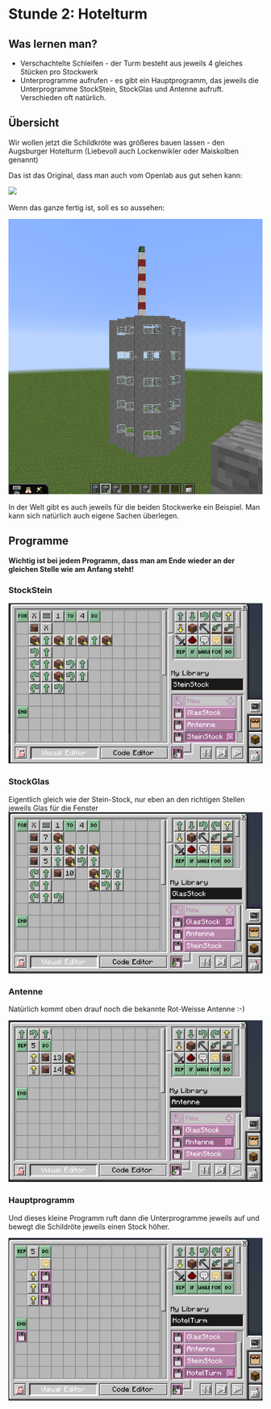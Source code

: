 # Stunde 2: Hotelturm

## Was lernen man?

- Verschachtelte Schleifen - der Turm besteht aus jeweils 4 gleiches Stücken pro Stockwerk
- Unterprogramme aufrufen - es gibt ein Hauptprogramm, das jeweils die Unterprogramme StockStein, StockGlas und Antenne aufruft. Verschieden oft natürlich.

## Übersicht

Wir wollen jetzt die Schildkröte was größeres bauen lassen - den Augsburger Hotelturm (Liebevoll auch Lockenwikler oder Maiskolben genannt)

Das ist das Original, dass man auch vom Openlab aus gut sehen kann:

![ ](https://de.wikipedia.org/wiki/Augsburger_Hotelturm#/media/Datei:Augsburg_Dorint-Novotel-Hotelturm_Maiskolben.jpg)

Wenn das ganze fertig ist, soll es so aussehen:

![Hotelturm](Screenshots/Hotelturm2.png)

In der Welt gibt es auch jeweils für die beiden Stockwerke ein Beispiel.
Man kann sich natürlich auch eigene Sachen überlegen.

## Programme

**Wichtig ist bei jedem Programm, dass man am Ende wieder an der gleichen Stelle wie am Anfang steht!**

### StockStein

![](Programme/hotelturm-StockStein.png)

### StockGlas

Eigentlich gleich wie der Stein-Stock, nur eben an den richtigen Stellen jeweils Glas für die Fenster
![](Programme/hotelturm-StockGlas.png)

### Antenne

Natürlich kommt oben drauf noch die bekannte Rot-Weisse Antenne :-)

![](Programme/hotelturm-Antenne.png)


### Hauptprogramm

Und dieses kleine Programm ruft dann die Unterprogramme jeweils auf und bewegt die Schildröte jeweils einen Stock höher.

![](Programme/hotelturm-haupt.png)
